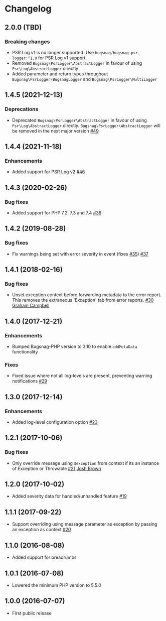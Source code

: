 Changelog
=========

## 2.0.0 (TBD)

### Breaking changes

* PSR Log v1 is no longer supported. Use `bugsnag/bugsnag-psr-logger:^1.0` for PSR Log v1 support
* Removed `Bugsnag\PsrLogger\AbstractLogger` in favour of using `Psr\Log\AbstractLogger` directly
* Added parameter and return types throughout `Bugsnag\PsrLogger\BugsnagLogger` and `Bugsnag\PsrLogger\MultiLogger`

## 1.4.5 (2021-12-13)

### Deprecations

* Deprecated `Bugsnag\PsrLogger\AbstractLogger` in favour of using `Psr\Log\AbstractLogger` directly. `Bugsnag\PsrLogger\AbstractLogger` will be removed in the next major version
  [#49](https://github.com/bugsnag/bugsnag-psr-logger/pull/49)

## 1.4.4 (2021-11-18)

### Enhancements

* Added support for PSR Log v2
  [#46](https://github.com/bugsnag/bugsnag-psr-logger/pull/46)

## 1.4.3 (2020-02-26)

### Bug fixes

* Added support for PHP 7.2, 7.3 and 7.4
  [#38](https://github.com/bugsnag/bugsnag-psr-logger/pull/38)

## 1.4.2 (2019-08-28)

### Bug fixes

* Fix warnings being set with error severity in event
  (fixes [#35](https://github.com/bugsnag/bugsnag-psr-logger/issues/35))
  [#37](https://github.com/bugsnag/bugsnag-psr-logger/pull/37)

## 1.4.1 (2018-02-16)

### Bug fixes

* Unset exception context before forwarding metadata to the error report. This
  removes the extraneous 'Exception' tab from error reports.
  [#30](https://github.com/bugsnag/bugsnag-psr-logger/pull/30)
  [Graham Campbell](https://github.com/GrahamCampbell)

## 1.4.0 (2017-12-21)

### Enhancements

* Bumped Bugsnag-PHP version to 3.10 to enable `addMetaData` functionality

### Fixes

* Fixed issue where not all log-levels are present, preventing warning notifications
  [#29](https://github.com/bugsnag/bugsnag-psr-logger/pull/29)

## 1.3.0 (2017-12-14)

### Enhancements

* Added log-level configuration option
  [#23](https://github.com/bugsnag/bugsnag-psr-logger/pull/23)

## 1.2.1 (2017-10-06)

### Bug fixes

* Only override message using `$exception` from context if its an instance of
  Exception or Throwable
  [#21](https://github.com/bugsnag/bugsnag-psr-logger/pull/21)
  [Josh Brown](https://github.com/joshbrw)

## 1.2.0 (2017-10-02)

* Added severity data for handled/unhandled feature
  [#19](https://github.com/bugsnag/bugsnag-psr-logger/pull/19)

## 1.1.1 (2017-09-22)

* Support overriding using message parameter as exception by passing an
  exception as context
  [#20](https://github.com/bugsnag/bugsnag-psr-logger/pull/20)

## 1.1.0 (2016-08-08)

* Added support for breadrumbs

## 1.0.1 (2016-07-08)

* Lowered the minimum PHP version to 5.5.0

## 1.0.0 (2016-07-07)

* First public release
